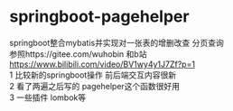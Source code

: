 # springboot-pagehelper
springboot整合mybatis并实现对一张表的增删改查 分页查询  
参照https://gitee.com/wuhobin   和b站 https://www.bilibili.com/video/BV1wy4y1J7Zf?p=1  
1 比较新的springboot操作 前后端交互内容很新  
2 看了两遍之后写的 pagehelper这个函数很好用  
3 一些插件 lombok等
